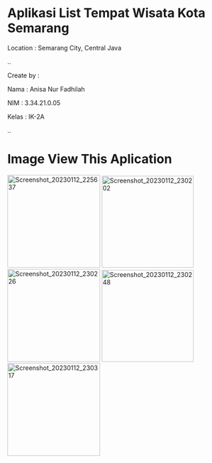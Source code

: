 # Aplikasi List Tempat Wisata Kota Semarang

Location : Semarang City, Central Java

..


Create by :

Nama    : Anisa Nur Fadhilah

NIM     : 3.34.21.0.05

Kelas  : IK-2A

..


# Image View This Aplication

<img width="209" alt="Screenshot_20230112_225637" src="https://user-images.githubusercontent.com/116789509/212121826-10dad4ca-5d81-4eb7-9b5d-070a5c9e89c0.png">
<img width="207" alt="Screenshot_20230112_230202" src="https://user-images.githubusercontent.com/116789509/212121849-10b92556-9317-48bd-9cb1-0474c2c2b314.png">
<img width="209" alt="Screenshot_20230112_230226" src="https://user-images.githubusercontent.com/116789509/212121872-1e461077-f481-48a6-b3d1-cd6b5766469e.png">
<img width="207" alt="Screenshot_20230112_230248" src="https://user-images.githubusercontent.com/116789509/212121888-3dac04d2-5667-456f-912e-37da38de0201.png">
<img width="209" alt="Screenshot_20230112_230317" src="https://user-images.githubusercontent.com/116789509/212121908-3d57667e-ecb0-40ab-9b5d-fa333faf1b0a.png">
